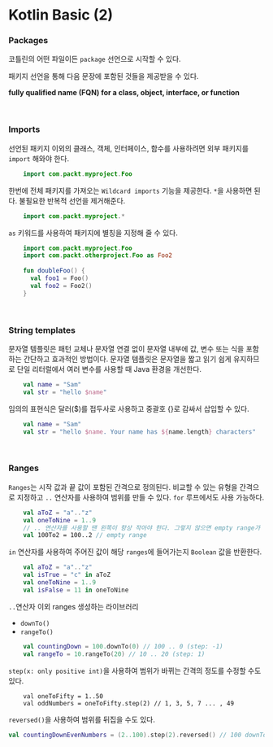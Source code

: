 # Kotlin Basic (2)

### Packages

코틀린의 어떤 파일이든 `package` 선언으로 시작할 수 있다.

패키지 선언을 통해 다음 문장에 포함된 것들을 제공받을 수 있다.

**fully qualified name (FQN) for a class, object, interface, or function**

<br>

### Imports

선언된 패키지 이외의 클래스, 객체, 인터페이스, 함수를 사용하려면 외부 패키지를 `import` 해와야 한다.

```kotlin
    import com.packt.myproject.Foo 
```

한번에 전체 패키지를 가져오는 `Wildcard imports` 기능을 제공한다. `*`을 사용하면 된다. 불필요한 반복적 선언을 제거해준다.
```kotlin
    import com.packt.myproject.* 
```

`as` 키워드를 사용하여 패키지에 별칭을 지정해 줄 수 있다.
```kotlin
    import com.packt.myproject.Foo 
    import com.packt.otherproject.Foo as Foo2 
 
    fun doubleFoo() {
      val foo1 = Foo()
      val foo2 = Foo2() 
    } 
```

<br>

### String templates

문자열 템플릿은 패턴 교체나 문자열 연결 없이 문자열 내부에 값, 변수 또는 식을 포함하는 간단하고 효과적인 방법이다. 문자열 템플릿은 문자열을 짧고 읽기 쉽게 유지하므로 단일 리터럴에서 여러 변수를 사용할 때 Java 환경을 개선한다.

```Kotlin
    val name = "Sam" 
    val str = "hello $name" 
```

임의의 표현식은 달러($)를 접두사로 사용하고 중괄호 {}로 감싸서 삽입할 수 있다.

```kotlin
    val name = "Sam" 
    val str = "hello $name. Your name has ${name.length} characters" 
```

<br>

### Ranges

`Ranges`는 시작 값과 끝 값이 포함된 간격으로 정의된다. 비교할 수 있는 유형을 간격으로 지정하고 `..` 연산자를 사용하여  범위를 만들 수 있다. `for` 루프에서도 사용 가능하다. 

```kotlin
    val aToZ = "a".."z" 
    val oneToNine = 1..9 
    // .. 연산자를 사용할 땐 왼쪽이 항상 작아야 한다. 그렇지 않으면 empty range가 생성된다.
    val 100To2 = 100..2 // empty range
```

`in` 연산자를 사용하여 주어진 값이 해당 `ranges`에 들어가는지 `Boolean` 값을 반환한다.

```kotlin
    val aToZ = "a".."z" 
    val isTrue = "c" in aToZ
    val oneToNine = 1..9 
    val isFalse = 11 in oneToNine 
```

`..`연산자 이외 ranges 생성하는 라이브러리
- `downTo()`
- `rangeTo()`

```kotlin
    val countingDown = 100.downTo(0) // 100 .. 0 (step: -1)
    val rangeTo = 10.rangeTo(20) // 10 .. 20 (step: 1)
```

`step(x: only positive int)`을 사용하여 범위가 바뀌는 간격의 정도를 수정할 수도 있다.
```
    val oneToFifty = 1..50 
    val oddNumbers = oneToFifty.step(2) // 1, 3, 5, 7 ... , 49
```

`reversed()`을 사용하여 범위를 뒤집을 수도 있다.

```kotlin
val countingDownEvenNumbers = (2..100).step(2).reversed() // 100 downTo 2 step 2 
```